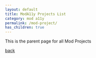 ```yaml
---
layout: default
title: ModA11y Projects List
category: mod a11y
permalink: /mod-project/
has_children: true
---
```


This is the parent page for all Mod Projects

[back](./)
